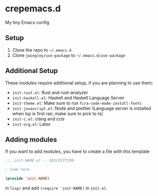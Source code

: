 # crepemacs.d

My tiny Emacs config

## Setup

1. Clone the repo to `~/.emacs.d`
2. Clone `jwiegley/use-package` to `~/.emacs.d/use-package`

## Additional Setup 

These modules require additional setup, if you are planning to use them:

- `init-rust.el`: Rust and rust-analyzer
- `init-haskell.el`: Haskell and Haskell Language Server
- `init-theme.el`: Make sure to run `fira-code-mode-install-fonts`
- `init-javascript.el`: Node and prettier (Language server is installed when lsp is first ran, make sure to pick ts-ls)
- `init-c.el`: clang and ccls
- `init-org.el`: Latex

## Adding modules

If you want to add modules, you have to create a file with this template

```lisp
;;; init-NAME.el -- DESCRIPTION

; Code here

(provide 'init-NAME)
```

in `lisp/` and add `(require 'init-NAME)` in `init.el`.
